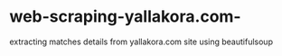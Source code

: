 # web-scraping-yallakora.com-
extracting matches details from yallakora.com site using beautifulsoup
